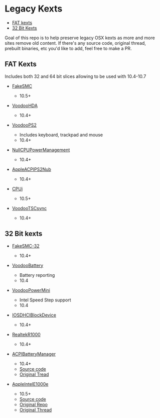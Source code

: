 # Legacy Kexts

* [FAT kexts](#fat-kexts)
* [32 Bit Kexts](#32-bit-kexts)

Goal of this repo is to help preserve legacy OSX kexts as more and more sites remove old content. If there's any source code, original thread, prebuilt binaries, etc you'd like to add, feel free to make a PR.

## FAT Kexts

Includes both 32 and 64 bit slices allowing to be used with 10.4-10.7

* [FakeSMC](/FAT/Zip/fakesmc.kext.zip)
  * 10.5+

* [VoodooHDA](/FAT/Zip/VoodooHDA.kext.zip)
  * 10.4+

* [VoodooPS2](/FAT/Zip/VoodooPS2Controller.kext.zip)
  * Includes keyboard, trackpad and mouse
  * 10.4+
  
* [NullCPUPowerManagement](/FAT/Zip/NullCPUPowerManagement.kext.zip)
  * 10.4+
  
* [AppleACPIPS2Nub](/FAT/Zip/AppleACPIPS2Nub.kext.zip)
  * 10.4+
  
* [CPUi](/FAT/Zip/CPUi.kext.zip)
  * 10.5+

* [VoodooTSCsync](/FAT/Zip/VoodooTSCSync.kext.zip)
  * 10.4+

## 32 Bit kexts

* [FakeSMC-32](/32Bit-only/Zip/FakeSMC-32.kext.zip)
  * 10.4+

* [VoodooBattery](/32Bit-only/Zip/VoodooBattery.kext.zip)
  * Battery reporting
  * 10.4

* [VoodooPowerMini](/32Bit-only/Zip/VoodooPowerMini.kext.zip)
  * Intel Speed Step support
  * 10.4
  
* [IOSDHCIBlockDevice](/32Bit-only/Zip/IOSDHCIBlockDevice.kext.zip)
  * 10.4+

* [RealtekR1000](/32Bit-only/Zip/RealtekR1000.kext.zip)
  * 10.4+

* [ACPIBatteryManager](/32Bit-only/Zip/AppleACPIBatteryManager.kext.zip)
  * 10.4+
  * [Source code](/32Bit-only/AppleACPIBatteryManager-Source-Code/)
  * [Original Tread](https://www.insanelymac.com/forum/topic/114105-appleacpibatterymanager-for-tiger-and-leopard/)

* [AppleIntelE1000e](/32Bit-only/Zip/AppleIntelE1000e.kext.zip)
  * 10.5+
  * [Source code](/32Bit-only/AppleIntelE1000e-Source-Code/)
  * [Original Repo](https://sourceforge.net/p/osx86drivers/)
  * [Original Thread](https://www.insanelymac.com/forum/topic/205771-appleintele1000ekext-for-108107106105/)
